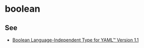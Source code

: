 # boolean

## See

* [Boolean Language-Independent Type for YAML™ Version 1.1](http://yaml.org/type/bool.html)

